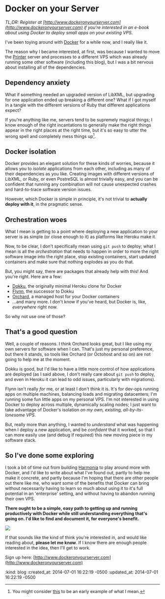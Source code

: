 Docker on your Server
=====================

_TL;DR: Register at [http://www.dockeronyourserver.com](http://www.dockeronyourserver.com) if you're interested in an e-book about using Docker to deploy small apps on your existing VPS._

I've been toying around with [Docker](http://docker.com) for a while now, and I really like it.

The reason why I became interested, at first, was because I wanted to move the [Printer](http://printer.exciting.io) server and processes to a different VPS which was already running some other software (including this blog), but I was a bit nervous about installing all of the dependencies.

## Dependency anxiety

What if something needed an upgraded version of LibXML, but upgrading for one application ended up breaking a different one? What if I got myself in a tangle with the different versions of Ruby that different applications expect?

If you're anything like me, servers tend to be supremely magical things; I know enough of the right incantations to generally make the right things appear in the right places at the right time, but it's so easy to utter the wrong spell and completely mess things up[^1].


## Docker isolation

Docker provides an elegant solution for these kinds of worries, because it allows you to *isolate* applications from each other, including as many of their dependencies as you like. Creating images with different versions of LibXML, or Ruby, or even PostreSQL is almost trivially easy, and you can be confident that running any combination will not cause unexpected crashes and hard-to-trace software version issues.

However, which Docker is simple in principle, it's not trivial to **actually deploy with it**, in the pragmatic sense.


## Orchestration woes

What I mean is getting to a point where deploying a new application to your server is as simple (or close enough to it) as platforms like Heroku make it.

Now, to be clear, I don't specifically mean using `git push` to deploy; what I mean is all the *orchestration* that needs to happen in order to more the right software image into the right place, stop existing containers, start updated containers and make sure that nothing explodes as you do that.

But, you might say, there are packages that already help with this! And you're right. Here are a few:

* [Dokku](https://github.com/progrium/dokku), the originally minimal Heroku clone for Docker
* [Flynn](http://flynn.io), the successor to Dokku
* [Orchard](http://orchardup.com), a managed host for your Docker containers
* ...and many more. I don't know if you've heard, but Docker is, like, _everywhere_ right now.

So why not use one of those?

## That's a good question

Well, a couple of reasons. I think Orchard looks great, but I like using my own servers for software when I can. That's just my personal preference, but there it stands, so tools like Orchard (or Octohost and so on) are not going to help me at the moment.

Dokku is good, but I'd like to have a little more control of how applications are deployed (as I said above, I don't really care about `git push` to deploy, and even in Heroku it can lead to odd issues, particularly with migrations).

Flynn isn't really *for* me, or at least I don't think it is. It's for dev-ops running apps on multiple machines, balancing loads and migrating datacenters; I'm running some fun little apps on my personal VPS. I'm not interested in using Docker to deploy across multiple, dynamically scaling nodes; I just want to take advantage of Docker's isolation _on my own, existing, all-by-its-lonesome VPS_.

But, really more than anything, I wanted to *understand* what was happening when I deploy a new application, and be *confident* that it worked, so that I can more easily use (and debug if required) this new moving piece in my software stack.

## So I've done some exploring

I took a bit of time out from building [Harmonia](https://harmonia.io) to play around more with Docker, and I'd like to write about what I've found out, partly to help me make it concrete, and partly because I'm hoping that there are other people out there like me, who want some of the benefits that Docker can bring without necessarily having to learn so much about using it to it's full potential in an 'enterprise' setting, and without having to abandon running their own VPS.

**There ought to be a simple, easy path to getting up and running productively with Docker while still understanding everything that's going on. I'd like to find and document it, for everyone's benefit.**

[![](/images/dockerbook.png)](http://www.dockeronyourserver.com)

If that sounds like the kind of think you're interested in, and would like reading about, **please let me know**. If I know there are enough people interested in the idea, then I'll get to work.

Sign up here: [http://www.dockeronyourserver.com](http://www.dockeronyourserver.com)



[^1]: You might consider [this](http://youtu.be/mHTnJNGvQcA?t=7m40s) to be an early example of what I mean.


:kind: blog
:created_at: 2014-07-01 16:22:19 -0500
:updated_at: 2014-07-01 16:22:19 -0500
